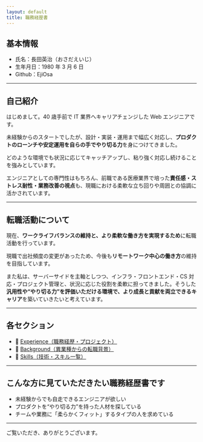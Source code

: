 ```yaml
---
layout: default
title: 職務経歴書
---
```


## 基本情報

- 氏名：長田英治（おさだえいじ）
- 生年月日：1980 年 3 月 6 日
- Github：EjiOsa

---

## 自己紹介

はじめまして。40 歳手前で IT 業界へキャリアチェンジした Web エンジニアです。

未経験からのスタートでしたが、設計・実装・運用まで幅広く対応し、**プロダクトのローンチや安定運用を自らの手でやり切る力**を身につけてきました。

どのような環境でも状況に応じてキャッチアップし、粘り強く対応し続けることを強みとしています。

エンジニアとしての専門性はもちろん、前職である医療業界で培った**責任感・ストレス耐性・業務改善の視点**も、現職における柔軟な立ち回りや周囲との協調に活かされています。

---

## 転職活動について

現在、**ワークライフバランスの維持と、より柔軟な働き方を実現するため**に転職活動を行っています。

現職で出社頻度の変更があったため、今後も**リモートワーク中心の働き方**の維持を目指しています。

また私は、サーバーサイドを主軸としつつ、インフラ・フロントエンド・CS 対応・プロジェクト管理と、状況に応じた役割を柔軟に担ってきました。そうした**汎用性や“やり切る力”を評価いただける環境で、より成長と貢献を両立できるキャリア**を築いていきたいと考えています。

---

## 各セクション

- 💼 [Experience（職務経歴・プロジェクト）](./experience.md)
- 🔁 [Background（異業種からの転職背景）](./background.md)
- 🔧 [Skills（技術・スキル一覧）](./skills.md)

---

## こんな方に見ていただきたい職務経歴書です

- 未経験からでも自走できるエンジニアが欲しい
- プロダクトを“やり切る力”を持った人材を探している
- チームや業務に「柔らかくフィット」するタイプの人を求めている

---

ご覧いただき、ありがとうございます。
